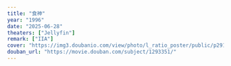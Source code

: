 ```yaml
---
title: "食神"
year: "1996"
date: "2025-06-28"
theaters: ["Jellyfin"]
remark: ["IIA"]
cover: "https://img3.doubanio.com/view/photo/l_ratio_poster/public/p2912291642.jpg"
douban_url: "https://movie.douban.com/subject/1293351/"
---
```

